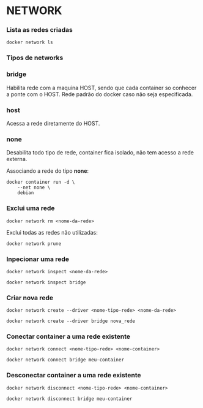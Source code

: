 # NETWORK

### Lista as redes criadas
```
docker network ls
```

### Tipos de networks

### bridge

Habilita rede com a maquina HOST, sendo que cada container so conhecer a ponte com o HOST. Rede padrão do docker caso não seja especificada.

### host

Acessa a rede diretamente do HOST.

### none

Desabilita todo tipo de rede, container fica isolado, não tem acesso a rede externa.

Associando a rede do tipo **none**:
```
docker container run -d \
    --net none \
    debian
```

### Exclui uma rede
```
docker network rm <nome-da-rede>
```

Exclui todas as redes não utilizadas:
```
docker network prune
```

### Inpecionar uma rede
```
docker network inspect <nome-da-rede>

docker network inspect bridge
```

### Criar nova rede
```
docker network create --driver <nome-tipo-rede> <nome-da-rede>

docker network create --driver bridge nova_rede
```

### Conectar container a uma rede existente
```
docker network connect <nome-tipo-rede> <nome-container>

docker network connect bridge meu-container
```

### Desconectar container a uma rede existente
```
docker network disconnect <nome-tipo-rede> <nome-container>

docker network disconnect bridge meu-container
```